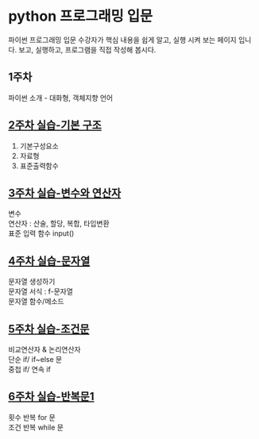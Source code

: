 # python 프로그래밍 입문
파이썬 프로그래밍 입문 수강자가 핵심 내용을 쉽게 알고, 실행 시켜 보는 페이지 입니다.
보고, 실행하고, 프로그램을 직접 작성해 봅시다.

## 1주차
파이썬 소개 - 대화형, 객체지향 언어

## [2주차 실습-기본 구조](https://github.com/baek-study/python/blob/main/week2.ipynb)
<ol>
  <li>기본구성요소 </li>
  <li>자료형 </li>
  <li>표준출력함수 </li>
</ol>


## [3주차 실습-변수와 연산자](https://github.com/baek-study/python/blob/main/week3.ipynb)
변수 <br>
연산자 : 산술, 할당, 복합, 타입변환<br>
표준 입력 함수 input()<br>

## [4주차 실습-문자열](https://github.com/baek-study/python/blob/main/week4.ipynb)
문자열 생성하기 <br>
문자열 서식 : f-문자열<br>
문자열 함수/메소드 <br>

## [5주차 실습-조건문](https://github.com/baek-study/python/blob/main/week5.ipynb)
비교연산자 & 논리연산자 <br>
단순 if/ if~else 문<br>
중첩 if/ 연속 if <br>

## [6주차 실습-반복문1](https://github.com/baek-study/python/blob/main/week6.ipynb)
횟수 반복 for 문 <br>
조건 반복 while 문 <br>
